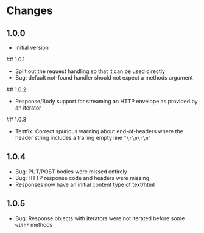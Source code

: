 # Changes

## 1.0.0

- Initial version

## 1.0.1

- Split out the request handling so that it can be used directly
- Bug: default not-found handler should not expect a methods argument

## 1.0.2

- Response/Body support for streaming an HTTP envelope as provided by an iterator

## 1.0.3

- Testfix: Correct spurious warning about end-of-headers where the
header string includes a trailing empty line `"\r\n\r\n"`

## 1.0.4

- Bug: PUT/POST bodies were missed entirely
- Bug: HTTP response code and headers were missing
- Responses now have an initial content type of text/html

## 1.0.5

- Bug: Response objects with iterators were not iterated before some `with*`
  methods